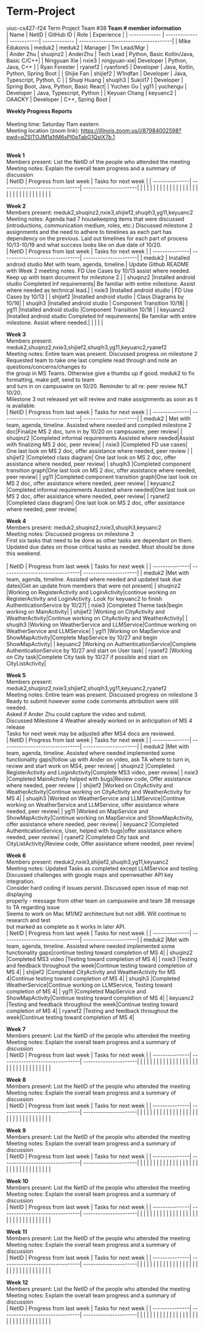 # Term-Project
uiuc-cs427-f24 Term Project Team #38
<b>Team # member information</b>
<br/>
| Name          | NetID         | GitHub ID   | Role          | Experience                            |
| ------------- | ------------- | ------------| ------------- | --------------------------------------|
| Mike Edukonis | meduk2        | meduk2      | Manager       | Tm Lead/Mgr                           |            
| Ander Zhu     | shuqinz2      | AnderZhu    | Tech Lead     | Python, Basic Kotlin/Java, Basic C/C++|
| Ningyuan Xie  | nxie3         | ningyuan-xie| Developer     | Python, Java, C++                     |
| Ryan Forester | ryanef2       | ryanfore5   | Developer     | Java, Kotlin, Python, Spring Boot     |
| Shijie Fan    | shijief2      | W1ndfan     | Developer     | Java, Typescript, Python, C           |
| Shuqi Huang   | shuqih3       | Sukiii17    | Developer     | Spring Boot, Java, Python, Basic React|
| Yuchen Gu     | yg11          | yuchengu    | Developer     | Java, Typescript, Python              |
| Keyuan Chang  | keyuanc2      | OAACKY      | Developer     | C++, Spring Boot                      |
<br/>

<b>Weekly Progress Reports</b>
</br> 
</br>
Meeting time: Saturday 11am eastern
</br> 
Meeting location (zoom link): https://illinois.zoom.us/j/87984002598?pwd=qZSlTOJM1a1tM6sPl0pTabG1QsIX7b.1
</br> 
</br>

<b>Week 1</b>
</br>
Members present: List the NetID of the people who attended the meeting
</br>
Meeting notes: Explain the overall team progress and a summary of discussion
</br>
| NetID          | Progress from last week         | Tasks for next week   |
| ---------------| --------------------------------| ----------------------|
|                |                                 |                       |
|                |                                 |                       |
|                |                                 |                       |
|                |                                 |                       |
|                |                                 |                       |
|                |                                 |                       |
|                |                                 |                       |
|                |                                 |                       |
</br>


<b>Week 2</b>
</br>
Members present: meduk2,shuqinz2,nxie3,shijief2,shuqih3,yg11,keyuanc2
</br>
Meeting notes: Agenda had 7 housekeeping items that were discussed (introductions, communication medium, roles, etc.)
Discussed milestone 2 assignments and the need to adhere to timelines as each part has dependency on the previous. 
Laid out timelines for each part of process 10/13-10/19 and what success looks like on due date of 10/20.
</br>
| NetID          | Progress from last week         | Tasks for next week   |
| ---------------| --------------------------------| ----------------------|
| meduk2         |  Installed android studio Met with team, agenda, timeline.| Update Github README with Week 2 meeting notes. FD Use Cases by 10/13 assist where needed.  Keep up with team document for milestone 2.|
| shuqinz2       |Installed android studio Completed Inf requirements| Be familiar with entire milestone. Assist where needed as technical lead.|
| nxie3          |Installed android studio         | FD Use Cases by 10/13 |
| shijief2       |Installed android studio         | Class Diagrams by 10/16|
| shuqih3        |Installed android studio         | Component Transition 10/18|
| yg11           |Installed android studio         |Component Transition 10/18 |
| keyuanc2       |Installed android studio Completed Inf requirements| Be familiar with entire milestone. Assist where needed.|
|                |                                 |                       |
</br>


<b>Week 3</b>
</br>
Members present: meduk2,shuqinz2,nxie3,shijief2,shuqih3,yg11,keyuanc2,ryanef2
</br>
Meeting notes: Entire team was present.  Discussed progress on milestone 2<br>
Requested team to take one last complete read through and note an questions/concerns/changes to<br>
the group in MS Teams.  Otherwise give a thumbs up if good.  meduk2 to fix formatting, make pdf, send to team<br>
and turn in on campuswire on 10/20.  Reminder to all re: peer review NLT 10/20. <br>
Milestone 3 not released yet will review and make assignments as soon as it is available.
</br>
| NetID          | Progress from last week         | Tasks for next week   |
| ---------------| --------------------------------| ----------------------|
| meduk2         | Met with team, agenda, timeline. Assisted where needed and compiled milestone 2 doc|Finalize MS 2 doc, turn in by 10/20 on campsuwire, peer review|
| shuqinz2       |Completed informal requirements Assisted where needed|Assist with finalizing MS 2 doc, peer review|
| nxie3          |Completed FD use cases| One last look on MS 2 doc, offer assistance where needed, peer review |
| shijief2       |Completed class diagram| One last look on MS 2 doc, offer assistance where needed, peer review|
| shuqih3        |Completed component transition graph|One last look on MS 2 doc, offer assistance where needed, peer review|
| yg11           |Completed component transition graph|One last look on MS 2 doc, offer assistance where needed, peer review|
| keyuanc2       |Completed informal requirements Assisted where needed|One last look on MS 2 doc, offer assistance where needed, peer review|
| ryanef2        |Completed class diagram| One last look on MS 2 doc, offer assistance where needed, peer review|
</br>


<b>Week 4</b>
</br>
Members present: meduk2,shuqinz2,nxie3,shuqih3,keyuanc2
</br>
Meeting notes: Discussed progress on milestone 3<br>
First six tasks that need to be done as other tasks are dependant on them.<br>
Updated due dates on those critical tasks as needed.  Most should be done this weekend.<br>
</br>
| NetID          | Progress from last week         | Tasks for next week   |
| ---------------| --------------------------------| ----------------------|
| meduk2         |Met with team, agenda, timeline. Assisted where needed and updated task due dates|Get an update from members that were not present|
| shuqinz2       |Working on RegisterActivity and LoginActivity|continue working on RegisterActivity and LoginActivity.  Look for keyuanc2 to finish AuthenticationService by 10/27|
| nxie3          |Completed Theme task|begin working on MainActivity|
| shijief2       |Working on CityActivity and WeatherActivity|Continue working on CityActivity and WeatherActivity|
| shuqih3        |Working on WeatherService and LLMService|Continue working on WeatherService and LLMService|
| yg11           |Working on MapService and ShowMapActivity|Complete MapService by 10/27 and begin ShowMapActivity|
| keyuanc2       |Working on AuthenticationService|Complete AuthenticationService by 10/27 and start on User task|
| ryanef2        |Working on City task|Complete City task by 10/27 if possible and start on CityListActivity|
</br>



<b>Week 5</b>
</br>
Members present: meduk2,shuqinz2,nxie3,shijief2,shuqih3,yg11,keyuanc2,ryanef2
</br>
Meeting notes: Entire team was present.  Discussed progress on milestone 3<br>
Ready to submit however some code comments attribution were still needed.<br>
Asked if Ander Zhu could capture the video and submit. <br>
Discussed Milestone 4 Weather already worked on in anticipation of MS 4 release<br>
Tasks for next week may be adjusted after MS4 docs are reviewed.
</br>
| NetID          | Progress from last week         | Tasks for next week   |
| ---------------| --------------------------------| ----------------------|
| meduk2         |Met with team, agenda, timeline. Assisted where needed implemented some functionality gaps|follow up with Ander on video, ask TA where to turn in, review and start work on MS4, peer review|
| shuqinz2       |Completed RegisterActivity and LoginActivity|Complete MS3 video, peer review|
| nxie3          |Completed MainActivity helped with bugs|Review code, Offer assistance where needed, peer review |
| shijief2       |Worked on CityActivity and WeatherActivity|Continue working on CityActivity and WeatherActivity for MS 4|
| shuqih3        |Worked on WeatherService and LLMService|Continue working on WeatherService and LLMService, offer assistance where needed, peer review|
| yg11           |Worked on MapService and ShowMapActivity|Continue working on MapService and ShowMapActivity, offer assistance where needed, peer review|
| keyuanc2       |Completed AuthenticationService, User, helped with bugs|offer assistance where needed, peer review|
| ryanef2        |Completed City task and CityListActivity|Review code, Offer assistance where needed, peer review|
</br>


<b>Week 6</b>
</br>
Members present: meduk2,nxie3,shijief2,shuqih3,yg11,keyuanc2
</br>
Meeting notes: Updated Tasks as completed except LLMService and testing<br>
Discussed challenges with google maps and openweather API key integration. <br>
Consider hard coding if issues persist. Discussed open issue of map not displaying<br>
properly - message from other team on campuswire and team 38 message to TA regarding issue<br>
Seems to work on Mac M1/M2 architecture but not x86.  Will continue to research and test<br>
but marked as complete as it works in later API.
</br>
| NetID          | Progress from last week         | Tasks for next week   |
| ---------------| --------------------------------| ----------------------|
| meduk2         |Met with team, agenda, timeline. Assisted where needed implemented some functionality gaps|continue testing toward completion of MS 4|
| shuqinz2       |Completed MS3 video |Testing toward completion of MS 4|
| nxie3          |Testing and feedback throughout the week|Continue testing toward completion of MS 4|
| shijief2       |Completed CityActivity and WeatherActivity for MS 4|Continue testing toward completion of MS 4|
| shuqih3        |Completed WeatherService|Continue working on LLMService, Testing toward completion of MS 4|
| yg11           |Completed MapService and ShowMapActivity|Continue testing toward completion of MS 4|
| keyuanc2       |Testing and feedback throughout the week|Continue testing toward completion of MS 4|
| ryanef2        |Testing and feedback throughout the week|Continue testing toward completion of MS 4|
</br>


<b>Week 7</b>
</br>
Members present: List the NetID of the people who attended the meeting
</br>
Meeting notes: Explain the overall team progress and a summary of discussion
</br>
| NetID          | Progress from last week         | Tasks for next week   |
| ---------------| --------------------------------| ----------------------|
|                |                                 |                       |
|                |                                 |                       |
|                |                                 |                       |
|                |                                 |                       |
|                |                                 |                       |
|                |                                 |                       |
|                |                                 |                       |
|                |                                 |                       |
</br>


<b>Week 8</b>
</br>
Members present: List the NetID of the people who attended the meeting
</br>
Meeting notes: Explain the overall team progress and a summary of discussion
</br>
| NetID          | Progress from last week         | Tasks for next week   |
| ---------------| --------------------------------| ----------------------|
|                |                                 |                       |
|                |                                 |                       |
|                |                                 |                       |
|                |                                 |                       |
|                |                                 |                       |
|                |                                 |                       |
|                |                                 |                       |
|                |                                 |                       |
</br>


<b>Week 9</b>
</br>
Members present: List the NetID of the people who attended the meeting
</br>
Meeting notes: Explain the overall team progress and a summary of discussion
</br>
| NetID          | Progress from last week         | Tasks for next week   |
| ---------------| --------------------------------| ----------------------|
|                |                                 |                       |
|                |                                 |                       |
|                |                                 |                       |
|                |                                 |                       |
|                |                                 |                       |
|                |                                 |                       |
|                |                                 |                       |
|                |                                 |                       |
</br>


<b>Week 10</b>
</br>
Members present: List the NetID of the people who attended the meeting
</br>
Meeting notes: Explain the overall team progress and a summary of discussion
</br>
| NetID          | Progress from last week         | Tasks for next week   |
| ---------------| --------------------------------| ----------------------|
|                |                                 |                       |
|                |                                 |                       |
|                |                                 |                       |
|                |                                 |                       |
|                |                                 |                       |
|                |                                 |                       |
|                |                                 |                       |
|                |                                 |                       |
</br>


<b>Week 11</b>
</br>
Members present: List the NetID of the people who attended the meeting
</br>
Meeting notes: Explain the overall team progress and a summary of discussion
</br>
| NetID          | Progress from last week         | Tasks for next week   |
| ---------------| --------------------------------| ----------------------|
|                |                                 |                       |
|                |                                 |                       |
|                |                                 |                       |
|                |                                 |                       |
|                |                                 |                       |
|                |                                 |                       |
|                |                                 |                       |
|                |                                 |                       |
</br>


<b>Week 12</b>
</br>
Members present: List the NetID of the people who attended the meeting
</br>
Meeting notes: Explain the overall team progress and a summary of discussion
</br>
| NetID          | Progress from last week         | Tasks for next week   |
| ---------------| --------------------------------| ----------------------|
|                |                                 |                       |
|                |                                 |                       |
|                |                                 |                       |
|                |                                 |                       |
|                |                                 |                       |
|                |                                 |                       |
|                |                                 |                       |
|                |                                 |                       |
</br>
